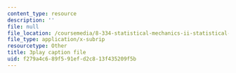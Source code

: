 ```yaml
---
content_type: resource
description: ''
file: null
file_location: /coursemedia/8-334-statistical-mechanics-ii-statistical-physics-of-fields-spring-2014/f279a4c689f591efd2c813f435209f5b_00PK6cUCbnU.srt
file_type: application/x-subrip
resourcetype: Other
title: 3play caption file
uid: f279a4c6-89f5-91ef-d2c8-13f435209f5b
---
```


